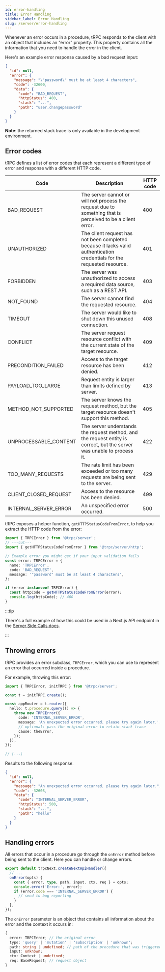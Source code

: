 ```yaml
---
id: error-handling
title: Error Handling
sidebar_label: Error Handling
slug: /server/error-handling
---
```


Whenever an error occurs in a procedure, tRPC responds to the client with an object that includes an "error" property. This property contains all the information that you need to handle the error in the client.

Here's an example error response caused by a bad request input:

```json
{
  "id": null,
  "error": {
    "message": "\"password\" must be at least 4 characters",
    "code": -32600,
    "data": {
      "code": "BAD_REQUEST",
      "httpStatus": 400,
      "stack": "...",
      "path": "user.changepassword"
    }
  }
}
```

**Note**: the returned stack trace is only available in the development environment.

## Error codes

tRPC defines a list of error codes that each represent a different type of error and response with a different HTTP code.

| Code                  | Description                                                                                                             | HTTP code |
| --------------------- | ----------------------------------------------------------------------------------------------------------------------- | --------- |
| BAD_REQUEST           | The server cannot or will not process the request due to something that is perceived to be a client error.              | 400       |
| UNAUTHORIZED          | The client request has not been completed because it lacks valid authentication credentials for the requested resource. | 401       |
| FORBIDDEN             | The server was unauthorized to access a required data source, such as a REST API.                                       | 403       |
| NOT_FOUND             | The server cannot find the requested resource.                                                                          | 404       |
| TIMEOUT               | The server would like to shut down this unused connection.                                                              | 408       |
| CONFLICT              | The server request resource conflict with the current state of the target resource.                                     | 409       |
| PRECONDITION_FAILED   | Access to the target resource has been denied.                                                                          | 412       |
| PAYLOAD_TOO_LARGE     | Request entity is larger than limits defined by server.                                                                 | 413       |
| METHOD_NOT_SUPPORTED  | The server knows the request method, but the target resource doesn't support this method.                               | 405       |
| UNPROCESSABLE_CONTENT | The server understands the request method, and the request entity is correct, but the server was unable to process it.  | 422       |
| TOO_MANY_REQUESTS     | The rate limit has been exceeded or too many requests are being sent to the server.                                     | 429       |
| CLIENT_CLOSED_REQUEST | Access to the resource has been denied.                                                                                 | 499       |
| INTERNAL_SERVER_ERROR | An unspecified error occurred.                                                                                          | 500       |

tRPC exposes a helper function, `getHTTPStatusCodeFromError`, to help you extract the HTTP code from the error:

```ts twoslash
import { TRPCError } from '@trpc/server';
// ---cut---
import { getHTTPStatusCodeFromError } from '@trpc/server/http';

// Example error you might get if your input validation fails
const error: TRPCError = {
  name: 'TRPCError',
  code: 'BAD_REQUEST',
  message: '"password" must be at least 4 characters',
};

if (error instanceof TRPCError) {
  const httpCode = getHTTPStatusCodeFromError(error);
  console.log(httpCode); // 400
}
```

:::tip

There's a full example of how this could be used in a Next.js API endpoint in the [Server Side Calls docs](server-side-calls).

:::

## Throwing errors

tRPC provides an error subclass, `TRPCError`, which you can use to represent an error that occurred inside a procedure.

For example, throwing this error:

```ts title='server.ts'
import { TRPCError, initTRPC } from '@trpc/server';

const t = initTRPC.create();

const appRouter = t.router({
  hello: t.procedure.query(() => {
    throw new TRPCError({
      code: 'INTERNAL_SERVER_ERROR',
      message: 'An unexpected error occurred, please try again later.',
      // optional: pass the original error to retain stack trace
      cause: theError,
    });
  }),
});

// [...]
```

Results to the following response:

```json
{
  "id": null,
  "error": {
    "message": "An unexpected error occurred, please try again later.",
    "code": -32603,
    "data": {
      "code": "INTERNAL_SERVER_ERROR",
      "httpStatus": 500,
      "stack": "...",
      "path": "hello"
    }
  }
}
```

## Handling errors

All errors that occur in a procedure go through the `onError` method before being sent to the client. Here you can handle or change errors.

```ts title='pages/api/trpc/[trpc].ts'
export default trpcNext.createNextApiHandler({
  // ...
  onError(opts) {
    const { error, type, path, input, ctx, req } = opts;
    console.error('Error:', error);
    if (error.code === 'INTERNAL_SERVER_ERROR') {
      // send to bug reporting
    }
  },
});
```

The `onError` parameter is an object that contains all information about the error and the context it occurs in:

```ts
{
  error: TRPCError; // the original error
  type: 'query' | 'mutation' | 'subscription' | 'unknown';
  path: string | undefined; // path of the procedure that was triggered
  input: unknown;
  ctx: Context | undefined;
  req: BaseRequest; // request object
}
```
